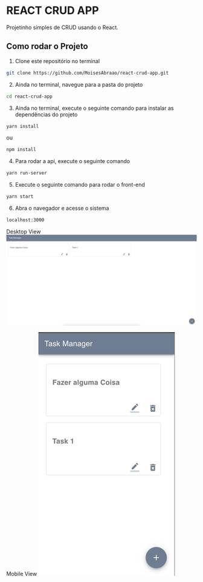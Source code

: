 # REACT CRUD APP

Projetinho simples de CRUD usando o React.

## Como rodar o Projeto

1. Clone este repositório no terminal
```bash
git clone https://github.com/MoisesAbraao/react-crud-app.git
```

2. Ainda no terminal, navegue para a pasta do projeto
```bash
cd react-crud-app
```

3. Ainda no terminal, execute o seguinte comando para instalar as dependências do projeto
```bash
yarn install
```
ou
```bash
npm install
```

4. Para rodar a api, execute o seguinte comando
```bash
yarn run-server
```
5. Execute o seguinte comando para rodar o front-end
```bash
yarn start
```

6. Abra o navegador e acesse o sistema 
```bash
localhost:3000
```
Desktop View
![desktop](public/desktop.png?style=centerme)

Mobile View
![mobile](public/mobile.png?style=centerme)